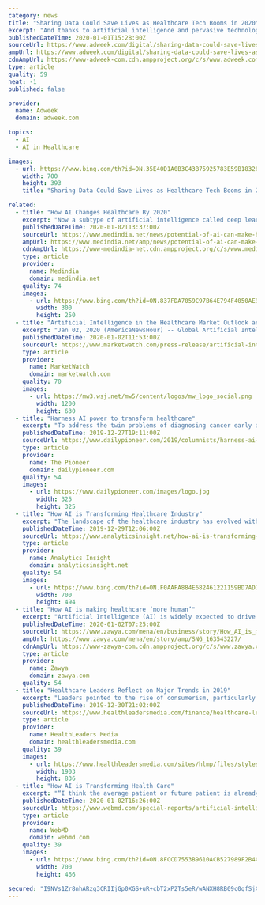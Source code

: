 ```yaml
---
category: news
title: "Sharing Data Could Save Lives as Healthcare Tech Booms in 2020"
excerpt: "And thanks to artificial intelligence and pervasive technology ... As data science makes it easier to identify people at risk of disease, healthcare AI is surging. Deep learning techniques are helping doctors spot the early signs of Alzheimer’s, eye disease and major cancers. And they’re accelerating the detection of advanced kidney ..."
publishedDateTime: 2020-01-01T15:28:00Z
sourceUrl: https://www.adweek.com/digital/sharing-data-could-save-lives-as-healthcare-tech-booms-in-2020/
ampUrl: https://www.adweek.com/digital/sharing-data-could-save-lives-as-healthcare-tech-booms-in-2020/amp/
cdnAmpUrl: https://www-adweek-com.cdn.ampproject.org/c/s/www.adweek.com/digital/sharing-data-could-save-lives-as-healthcare-tech-booms-in-2020/amp/
type: article
quality: 59
heat: -1
published: false

provider:
  name: Adweek
  domain: adweek.com

topics:
  - AI
  - AI in Healthcare

images:
  - url: https://www.bing.com/th?id=ON.35E40D1A0B3C43B75925783E59B18328
    width: 700
    height: 393
    title: "Sharing Data Could Save Lives as Healthcare Tech Booms in 2020"

related:
  - title: "How AI Changes Healthcare By 2020"
    excerpt: "Now a subtype of artificial intelligence called deep learning may be just what the doctor ordered. The research on deep learning was performed at the University of Toronto by Geoffrey Hinton, Yann LeCun and Yoshua Bengio, and was recognized in 2019 by the Turing Award - the equivalent of the Nobel Prize for computer science. ‘Medical ..."
    publishedDateTime: 2020-01-02T13:37:00Z
    sourceUrl: https://www.medindia.net/news/potential-of-ai-can-make-healthcare-human-again-192351-1.htm
    ampUrl: https://www.medindia.net/amp/news/potential-of-ai-can-make-healthcare-human-again-192351-1.htm
    cdnAmpUrl: https://www-medindia-net.cdn.ampproject.org/c/s/www.medindia.net/amp/news/potential-of-ai-can-make-healthcare-human-again-192351-1.htm
    type: article
    provider:
      name: Medindia
      domain: medindia.net
    quality: 74
    images:
      - url: https://www.bing.com/th?id=ON.837FDA7059C97B64E794F4050AE9589F
        width: 300
        height: 250
  - title: "Artificial Intelligence in the Healthcare Market Outlook and Growth Stance Forecasted Through 2025"
    excerpt: "Jan 02, 2020 (AmericaNewsHour) -- Global Artificial Intelligence in the Healthcare Industry was valued at USD 856.42 Million in the year 2017. Global Artificial Intelligence in the Healthcare Industry is further estimated to grow at a CAGR of 48.8% from 2019 to reach USD 20,525.04 Million by the year 2025. North America region holds the ..."
    publishedDateTime: 2020-01-02T11:53:00Z
    sourceUrl: https://www.marketwatch.com/press-release/artificial-intelligence-in-the-healthcare-market-outlook-and-growth-stance-forecasted-through-2025-2020-01-02
    type: article
    provider:
      name: MarketWatch
      domain: marketwatch.com
    quality: 70
    images:
      - url: https://mw3.wsj.net/mw5/content/logos/mw_logo_social.png
        width: 1200
        height: 630
  - title: "Harness AI power to transform healthcare"
    excerpt: "To address the twin problems of diagnosing cancer early and to treat it at a fraction of the cost, the field of Artificial Intelligence must be explored In 1910 ... With 11.5 lakh new cancer patients being registered every year in the country, the healthcare system is reeling under overburdened workforce and inadequate infrastructure."
    publishedDateTime: 2019-12-27T19:11:00Z
    sourceUrl: https://www.dailypioneer.com/2019/columnists/harness-ai-power-to-transform-healthcare.html
    type: article
    provider:
      name: The Pioneer
      domain: dailypioneer.com
    quality: 54
    images:
      - url: https://www.dailypioneer.com/images/logo.jpg
        width: 325
        height: 325
  - title: "How AI is Transforming Healthcare Industry"
    excerpt: "The landscape of the healthcare industry has evolved with the progress in disruptive technologies. It is no more a guess-game today, rather transformed into a space of precision and advancements. The peculiarity of artificial intelligence technology has brought new innovations in the medical world. From identification of disease to its ..."
    publishedDateTime: 2019-12-29T12:06:00Z
    sourceUrl: https://www.analyticsinsight.net/how-ai-is-transforming-healthcare-industry/
    type: article
    provider:
      name: Analytics Insight
      domain: analyticsinsight.net
    quality: 54
    images:
      - url: https://www.bing.com/th?id=ON.F0AAFA884E682461221159BD7AD74D4D
        width: 700
        height: 494
  - title: "How AI is making healthcare ‘more human’"
    excerpt: "Artificial Intelligence (AI) is widely expected to drive important benefits across the health system, from increasing efficiency to improving patient outcomes, but it also may be key to making healthcare more human, a report said. Benefits range from increasing the amount of time clinicians can spend with patients and on cross-care team ..."
    publishedDateTime: 2020-01-02T07:25:00Z
    sourceUrl: https://www.zawya.com/mena/en/business/story/How_AI_is_making_healthcare_more_human-SNG_163543227/
    ampUrl: https://www.zawya.com/mena/en/story/amp/SNG_163543227/
    cdnAmpUrl: https://www-zawya-com.cdn.ampproject.org/c/s/www.zawya.com/mena/en/story/amp/SNG_163543227/
    type: article
    provider:
      name: Zawya
      domain: zawya.com
    quality: 54
  - title: "Healthcare Leaders Reflect on Major Trends in 2019"
    excerpt: "Leaders pointed to the rise of consumerism, particularly the growing expectations from patients about various aspects of the healthcare experience, as a major factor that drove change this year. The increasing interest in technological services, such as machine learning and artificial intelligence (AI), also made a sizable impact on ..."
    publishedDateTime: 2019-12-30T21:02:00Z
    sourceUrl: https://www.healthleadersmedia.com/finance/healthcare-leaders-reflect-major-trends-2019
    type: article
    provider:
      name: HealthLeaders Media
      domain: healthleadersmedia.com
    quality: 39
    images:
      - url: https://www.healthleadersmedia.com/sites/hlmp/files/styles/article_banner/public/2019healthcare_0.jpg?itok=gjoChzGW
        width: 1903
        height: 836
  - title: "How AI is Transforming Health Care"
    excerpt: "“I think the average patient or future patient is already being touched by AI in health care. They’re just not necessarily aware of it,” says ... AI is much closer to a spreadsheet than to human intelligence, he says, laughing at the idea that it will rival a doctor or nurse’s abilities anytime soon: “You use a spreadsheet to help ..."
    publishedDateTime: 2020-01-02T16:26:00Z
    sourceUrl: https://www.webmd.com/special-reports/artificial-intelligence/20200102/how-ai-is-transforming-health-care
    type: article
    provider:
      name: WebMD
      domain: webmd.com
    quality: 39
    images:
      - url: https://www.bing.com/th?id=ON.8FCCD7553B9610ACB527989F2B4CE3BD
        width: 700
        height: 466

secured: "I9NVs1Zr8nhARzg3CRIIjGp0XGS+uR+cbT2xP2Ts5eR/wANXH8RB09c0qfSjXBFbF4zYDXWUq7koUq1DoyfbtsG8BQqLjmgS3yD/JUPRwJccUFBRy2Ooe5cDGlk/J9r97ipYSKJAyw2hZSotxaOgT4U93eTWMV0zHuNEgGQWTA3nd/F5AYU5kiH/6rQurVX7q4+9K3HyD4iYp153r8Un9jk5e4dI14V1PmWpM1aW2DUSvq8nP32RqbnKS/51Ni40f7r01L1z9i8xjtIyNhyhBQ==;9RUyde2SnpNWt8nuPrYNEQ=="
---
```


